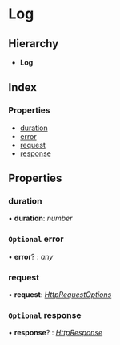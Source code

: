 # Log

## Hierarchy

* **Log**

## Index

### Properties

* [duration](log.md#duration)
* [error](log.md#optional-error)
* [request](log.md#request)
* [response](log.md#optional-response)

## Properties

### duration

• **duration**: _number_

### `Optional` error

• **error**? : _any_

### request

• **request**: [_HttpRequestOptions_](httprequestoptions.md)

### `Optional` response

• **response**? : [_HttpResponse_](httpresponse.md)

